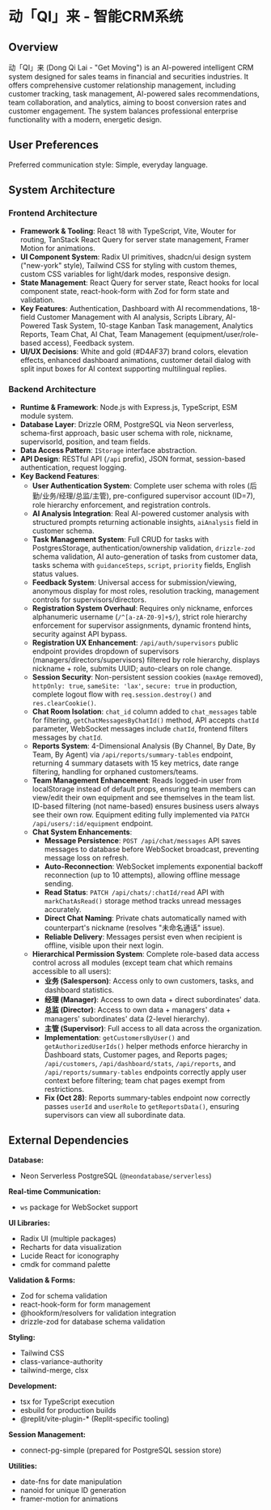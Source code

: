 # 动「QI」来 - 智能CRM系统

## Overview
动「QI」来 (Dong Qi Lai - "Get Moving") is an AI-powered intelligent CRM system designed for sales teams in financial and securities industries. It offers comprehensive customer relationship management, including customer tracking, task management, AI-powered sales recommendations, team collaboration, and analytics, aiming to boost conversion rates and customer engagement. The system balances professional enterprise functionality with a modern, energetic design.

## User Preferences
Preferred communication style: Simple, everyday language.

## System Architecture

### Frontend Architecture
- **Framework & Tooling**: React 18 with TypeScript, Vite, Wouter for routing, TanStack React Query for server state management, Framer Motion for animations.
- **UI Component System**: Radix UI primitives, shadcn/ui design system ("new-york" style), Tailwind CSS for styling with custom themes, custom CSS variables for light/dark modes, responsive design.
- **State Management**: React Query for server state, React hooks for local component state, react-hook-form with Zod for form state and validation.
- **Key Features**: Authentication, Dashboard with AI recommendations, 18-field Customer Management with AI analysis, Scripts Library, AI-Powered Task System, 10-stage Kanban Task management, Analytics Reports, Team Chat, AI Chat, Team Management (equipment/user/role-based access), Feedback system.
- **UI/UX Decisions**: White and gold (#D4AF37) brand colors, elevation effects, enhanced dashboard animations, customer detail dialog with split input boxes for AI context supporting multilingual replies.

### Backend Architecture
- **Runtime & Framework**: Node.js with Express.js, TypeScript, ESM module system.
- **Database Layer**: Drizzle ORM, PostgreSQL via Neon serverless, schema-first approach, basic user schema with role, nickname, supervisorId, position, and team fields.
- **Data Access Pattern**: `IStorage` interface abstraction.
- **API Design**: RESTful API (`/api` prefix), JSON format, session-based authentication, request logging.
- **Key Backend Features**:
    - **User Authentication System**: Complete user schema with roles (后勤/业务/经理/总监/主管), pre-configured supervisor account (ID=7), role hierarchy enforcement, and registration controls.
    - **AI Analysis Integration**: Real AI-powered customer analysis with structured prompts returning actionable insights, `aiAnalysis` field in customer schema.
    - **Task Management System**: Full CRUD for tasks with PostgresStorage, authentication/ownership validation, `drizzle-zod` schema validation, AI auto-generation of tasks from customer data, tasks schema with `guidanceSteps`, `script`, `priority` fields, English status values.
    - **Feedback System**: Universal access for submission/viewing, anonymous display for most roles, resolution tracking, management controls for supervisors/directors.
    - **Registration System Overhaul**: Requires only nickname, enforces alphanumeric username (`/^[a-zA-Z0-9]+$/`), strict role hierarchy enforcement for supervisor assignments, dynamic frontend hints, security against API bypass.
    - **Registration UX Enhancement**: `/api/auth/supervisors` public endpoint provides dropdown of supervisors (managers/directors/supervisors) filtered by role hierarchy, displays nickname + role, submits UUID; auto-clears on role change.
    - **Session Security**: Non-persistent session cookies (`maxAge` removed), `httpOnly: true`, `sameSite: 'lax'`, `secure: true` in production, complete logout flow with `req.session.destroy()` and `res.clearCookie()`.
    - **Chat Room Isolation**: `chat_id` column added to `chat_messages` table for filtering, `getChatMessagesByChatId()` method, API accepts `chatId` parameter, WebSocket messages include `chatId`, frontend filters messages by `chatId`.
    - **Reports System**: 4-Dimensional Analysis (By Channel, By Date, By Team, By Agent) via `/api/reports/summary-tables` endpoint, returning 4 summary datasets with 15 key metrics, date range filtering, handling for orphaned customers/teams.
    - **Team Management Enhancement**: Reads logged-in user from localStorage instead of default props, ensuring team members can view/edit their own equipment and see themselves in the team list. ID-based filtering (not name-based) ensures business users always see their own row. Equipment editing fully implemented via `PATCH /api/users/:id/equipment` endpoint.
    - **Chat System Enhancements**: 
        - **Message Persistence**: `POST /api/chat/messages` API saves messages to database before WebSocket broadcast, preventing message loss on refresh.
        - **Auto-Reconnection**: WebSocket implements exponential backoff reconnection (up to 10 attempts), allowing offline message sending.
        - **Read Status**: `PATCH /api/chats/:chatId/read` API with `markChatAsRead()` storage method tracks unread messages accurately.
        - **Direct Chat Naming**: Private chats automatically named with counterpart's nickname (resolves "未命名通话" issue).
        - **Reliable Delivery**: Messages persist even when recipient is offline, visible upon their next login.
    - **Hierarchical Permission System**: Complete role-based data access control across all modules (except team chat which remains accessible to all users):
        - **业务 (Salesperson)**: Access only to own customers, tasks, and dashboard statistics.
        - **经理 (Manager)**: Access to own data + direct subordinates' data.
        - **总监 (Director)**: Access to own data + managers' data + managers' subordinates' data (2-level hierarchy).
        - **主管 (Supervisor)**: Full access to all data across the organization.
        - **Implementation**: `getCustomersByUser()` and `getAuthorizedUserIds()` helper methods enforce hierarchy in Dashboard stats, Customer pages, and Reports pages; `/api/customers`, `/api/dashboard/stats`, `/api/reports`, and `/api/reports/summary-tables` endpoints correctly apply user context before filtering; team chat pages exempt from restrictions.
        - **Fix (Oct 28)**: Reports summary-tables endpoint now correctly passes `userId` and `userRole` to `getReportsData()`, ensuring supervisors can view all subordinate data.

## External Dependencies

**Database:**
- Neon Serverless PostgreSQL (`@neondatabase/serverless`)

**Real-time Communication:**
- `ws` package for WebSocket support

**UI Libraries:**
- Radix UI (multiple packages)
- Recharts for data visualization
- Lucide React for iconography
- cmdk for command palette

**Validation & Forms:**
- Zod for schema validation
- react-hook-form for form management
- @hookform/resolvers for validation integration
- drizzle-zod for database schema validation

**Styling:**
- Tailwind CSS
- class-variance-authority
- tailwind-merge, clsx

**Development:**
- tsx for TypeScript execution
- esbuild for production builds
- @replit/vite-plugin-* (Replit-specific tooling)

**Session Management:**
- connect-pg-simple (prepared for PostgreSQL session store)

**Utilities:**
- date-fns for date manipulation
- nanoid for unique ID generation
- framer-motion for animations